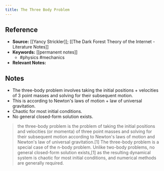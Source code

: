```yaml
---
title: The Three Body Problem
---
```

## Reference
- **Source:** [[Yancy Strickler]]; [[The Dark Forest Theory of the Internet - Literature Notes]]
- **Keywords:** [[permanent notes]]
	- #physics #mechanics
- **Relevant Notes:**
## Notes
- The three-body problem involves taking the initial positions + velocities of 3 point masses and solving for their subsequent motion.
- This is according to Newton's laws of motion + law of universal gravitation.
- Chaotic for most initial conditions.
- No general closed-form solution exists.

> the three-body problem is the problem of taking the initial positions and velocities (or momenta) of three point masses and solving for their subsequent motion according to Newton's laws of motion and Newton's law of universal gravitation.[1] The three-body problem is a special case of the n-body problem. Unlike two-body problems, no general closed-form solution exists,[1] as the resulting dynamical system is chaotic for most initial conditions, and numerical methods are generally required.